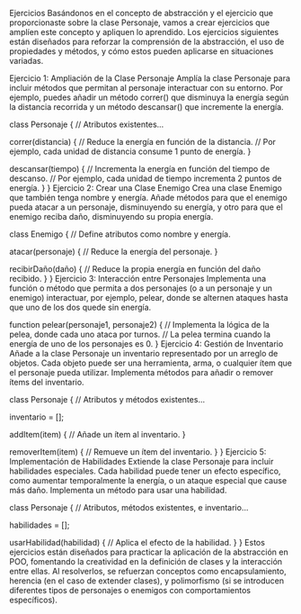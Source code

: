 Ejercicios
Basándonos en el concepto de abstracción y el ejercicio que proporcionaste sobre la clase Personaje, vamos a crear ejercicios que amplíen este concepto y apliquen lo aprendido. Los ejercicios siguientes están diseñados para reforzar la comprensión de la abstracción, el uso de propiedades y métodos, y cómo estos pueden aplicarse en situaciones variadas.

Ejercicio 1: Ampliación de la Clase Personaje
Amplía la clase Personaje para incluir métodos que permitan al personaje interactuar con su entorno. Por ejemplo, puedes añadir un método correr() que disminuya la energía según la distancia recorrida y un método descansar() que incremente la energía.

class Personaje {
  // Atributos existentes...

  correr(distancia) {
    // Reduce la energía en función de la distancia.
    // Por ejemplo, cada unidad de distancia consume 1 punto de energía.
  }

  descansar(tiempo) {
    // Incrementa la energía en función del tiempo de descanso.
    // Por ejemplo, cada unidad de tiempo incrementa 2 puntos de energía.
  }
}
Ejercicio 2: Crear una Clase Enemigo
Crea una clase Enemigo que también tenga nombre y energía. Añade métodos para que el enemigo pueda atacar a un personaje, disminuyendo su energía, y otro para que el enemigo reciba daño, disminuyendo su propia energía.

class Enemigo {
  // Define atributos como nombre y energía.

  atacar(personaje) {
    // Reduce la energía del personaje.
  }

  recibirDaño(daño) {
    // Reduce la propia energía en función del daño recibido.
  }
}
Ejercicio 3: Interacción entre Personajes
Implementa una función o método que permita a dos personajes (o a un personaje y un enemigo) interactuar, por ejemplo, pelear, donde se alternen ataques hasta que uno de los dos quede sin energía.

function pelear(personaje1, personaje2) {
  // Implementa la lógica de la pelea, donde cada uno ataca por turnos.
  // La pelea termina cuando la energía de uno de los personajes es 0.
}
Ejercicio 4: Gestión de Inventario
Añade a la clase Personaje un inventario representado por un arreglo de objetos. Cada objeto puede ser una herramienta, arma, o cualquier ítem que el personaje pueda utilizar. Implementa métodos para añadir o remover ítems del inventario.

class Personaje {
  // Atributos y métodos existentes...

  inventario = [];

  addItem(item) {
    // Añade un ítem al inventario.
  }

  removerItem(item) {
    // Remueve un ítem del inventario.
  }
}
Ejercicio 5: Implementación de Habilidades
Extiende la clase Personaje para incluir habilidades especiales. Cada habilidad puede tener un efecto específico, como aumentar temporalmente la energía, o un ataque especial que cause más daño. Implementa un método para usar una habilidad.

class Personaje {
  // Atributos, métodos existentes, e inventario...

  habilidades = [];

  usarHabilidad(habilidad) {
    // Aplica el efecto de la habilidad.
  }
}
Estos ejercicios están diseñados para practicar la aplicación de la abstracción en POO, fomentando la creatividad en la definición de clases y la interacción entre ellas. Al resolverlos, se refuerzan conceptos como encapsulamiento, herencia (en el caso de extender clases), y polimorfismo (si se introducen diferentes tipos de personajes o enemigos con comportamientos específicos).